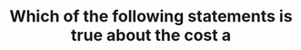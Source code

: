 ---
layout: answer
title: "Which of the following statements is true about the cost a"
blurb: "Want a compelling reason to use AWS Organizations? I'll give you one It's free! There are two important exam objectives that deal with AWS Organization"
quid: 68
---